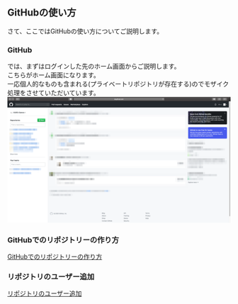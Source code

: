 ## GitHubの使い方
さて、ここではGitHubの使い方についてご説明します。
### GitHub
では、まずはログインした先のホーム画面からご説明します。  
こちらがホーム画面になります。  
一応個人的なものも含まれる(プライベートリポジトリが存在する)のでモザイク処理をさせていただいています。  
![GitHubホーム画面](https://github.com/KURO-Games/StudyGit/blob/master/pic/GitHub/Original/02.png)  


### GitHubでのリポジトリーの作り方
[GitHubでのリポジトリーの作り方](https://github.com/KURO-Games/StudyGit/blob/master/md/GitHub/new-repository.md) 
### リポジトリのユーザー追加
[リポジトリのユーザー追加](https://github.com/KURO-Games/StudyGit/blob/master/md/GitHub/add-users.md)
